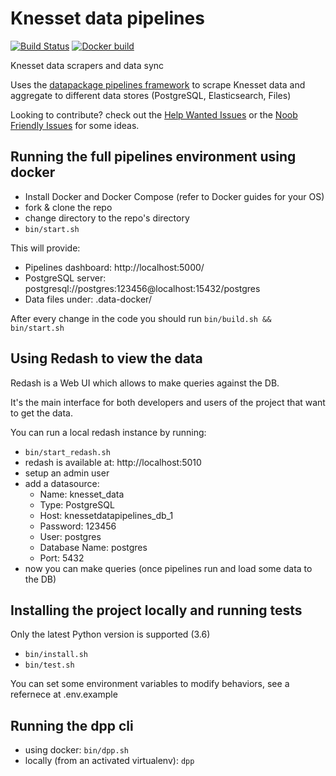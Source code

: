 # Knesset data pipelines

[![Build Status](https://travis-ci.org/hasadna/knesset-data-pipelines.svg?branch=master)](https://travis-ci.org/hasadna/knesset-data-pipelines)
[![Docker build](https://img.shields.io/docker/automated/jrottenberg/ffmpeg.svg)](https://hub.docker.com/r/orihoch/knesset-data-pipelines/)

Knesset data scrapers and data sync

Uses the [datapackage pipelines framework](https://github.com/frictionlessdata/datapackage-pipelines) to scrape Knesset data and aggregate to different data stores (PostgreSQL, Elasticsearch, Files)

Looking to contribute? check out the [Help Wanted Issues](https://github.com/hasadna/knesset-data-pipelines/issues?q=is%3Aissue+is%3Aopen+label%3A%22help+wanted%22) or the [Noob Friendly Issues](https://github.com/hasadna/knesset-data-pipelines/issues?q=is%3Aissue+is%3Aopen+label%3A%22noob+friendly%22) for some ideas.

## Running the full pipelines environment using docker

* Install Docker and Docker Compose (refer to Docker guides for your OS)
* fork & clone the repo
* change directory to the repo's directory
* `bin/start.sh`

This will provide:

* Pipelines dashboard: http://localhost:5000/
* PostgreSQL server: postgresql://postgres:123456@localhost:15432/postgres
* Data files under: .data-docker/

After every change in the code you should run `bin/build.sh && bin/start.sh`

## Using Redash to view the data

Redash is a Web UI which allows to make queries against the DB.

It's the main interface for both developers and users of the project that want to get the data.

You can run a local redash instance by running:

* `bin/start_redash.sh`
* redash is available at: http://localhost:5010
* setup an admin user
* add a datasource:
  * Name: knesset_data
  * Type: PostgreSQL
  * Host: knessetdatapipelines_db_1
  * Password: 123456
  * User: postgres
  * Database Name: postgres
  * Port: 5432
* now you can make queries (once pipelines run and load some data to the DB)

## Installing the project locally and running tests

Only the latest Python version is supported (3.6)

* `bin/install.sh`
* `bin/test.sh`

You can set some environment variables to modify behaviors, see a refernece at .env.example

## Running the dpp cli

* using docker: `bin/dpp.sh`
* locally (from an activated virtualenv): `dpp`

